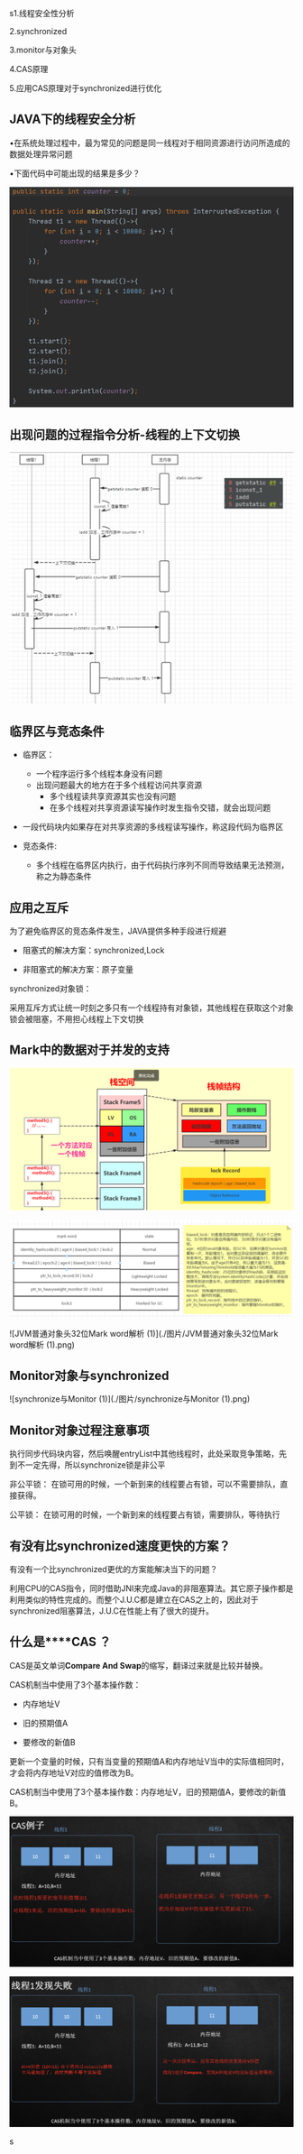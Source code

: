 s1.线程安全性分析

  2.synchronized

  3.monitor与对象头

  4.CAS原理

  5.应用CAS原理对于synchronized进行优化

 

## JAVA下的线程安全分析

•在系统处理过程中，最为常见的问题是同一线程对于相同资源进行访问所造成的数据处理异常问题

•下面代码中可能出现的结果是多少？

![JAVA下的线程安全分析](./图片/JAVA下的线程安全分析.png)

## 出现问题的过程指令分析-线程的上下文切换

![出现问题的过程指令分析-线程的上下文切换](./图片/出现问题的过程指令分析-线程的上下文切换.png)



## 临界区与竞态条件

- 临界区：
  - 一个程序运行多个线程本身没有问题
  - 出现问题最大的地方在于多个线程访问共享资源
    - 多个线程读共享资源其实也没有问题
    - 在多个线程对共享资源读写操作时发生指令交错，就会出现问题

- 一段代码块内如果存在对共享资源的多线程读写操作，称这段代码为临界区

- 竞态条件:
  - 多个线程在临界区内执行，由于代码执行序列不同而导致结果无法预测，称之为静态条件



## 应用之互斥

为了避免临界区的竞态条件发生，JAVA提供多种手段进行规避

- 阻塞式的解决方案：synchronized,Lock

- 非阻塞式的解决方案：原子变量



synchronized对象锁：

采用互斥方式让统一时刻之多只有一个线程持有对象锁，其他线程在获取这个对象锁会被阻塞，不用担心线程上下文切换



## Mark中的数据对于并发的支持

![Mark中的数据对于并发的支持](./图片/Mark中的数据对于并发的支持.png)

![Mark中的数据对于并发的支持2](./图片/Mark中的数据对于并发的支持2.png)

![JVM普通对象头32位Mark word解析 (1)](./图片/JVM普通对象头32位Mark word解析 (1).png)



## Monitor对象与synchronized 

![synchronize与Monitor (1)](./图片/synchronize与Monitor (1).png)

## Monitor对象过程注意事项

执行同步代码块内容，然后唤醒entryList中其他线程时，此处采取竞争策略，先到不一定先得，所以synchronize锁是非公平

非公平锁： 在锁可用的时候，一个新到来的线程要占有锁，可以不需要排队，直接获得。

公平锁： 在锁可用的时候，一个新到来的线程要占有锁，需要排队，等待执行



## 有没有比synchronized速度更快的方案？

有没有一个比synchronized更优的方案能解决当下的问题？

利用CPU的CAS指令，同时借助JNI来完成Java的非阻塞算法。其它原子操作都是利用类似的特性完成的。而整个J.U.C都是建立在CAS之上的，因此对于synchronized阻塞算法，J.U.C在性能上有了很大的提升。

## **什么是****CAS** **？**

CAS是英文单词**Compare And Swap**的缩写，翻译过来就是比较并替换。

CAS机制当中使用了3个基本操作数：

- 内存地址V

- 旧的预期值A

- 要修改的新值B

更新一个变量的时候，只有当变量的预期值A和内存地址V当中的实际值相同时，才会将内存地址V对应的值修改为B。

CAS机制当中使用了3个基本操作数：内存地址V，旧的预期值A，要修改的新值B。

![CAS例子1](./图片/CAS例子1.png)

![CAS例子2](./图片/CAS例子2.png)

s
